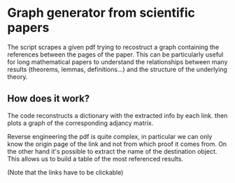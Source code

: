 # Graph generator from scientific papers
The script scrapes a given pdf trying to recostruct a graph containing the references between the pages of the paper. This can be particularly useful for long mathematical papers to understand the relationships between many results (theorems, lemmas, definitions...) and the structure of the underlying theory.

## How does it work?
The code reconstructs a dictionary with the extracted info by each link. then plots a graph of the corresponding adjancy matrix. 


Reverse engineering the pdf is quite complex, in particular we can only know the origin page of the link and not from which proof it comes from. On the other hand it's possible to extract the name of the destination object. This allows us to build a table of the most referenced results.

(Note that the links have to be clickable)
